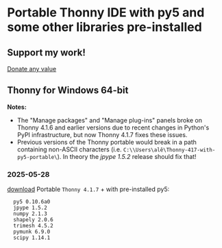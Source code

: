 # Portable Thonny IDE with py5 and some other libraries pre-installed

## Support my work!

[Donate any value](https://www.paypal.com/donate/?hosted_button_id=5B4MZ78C9J724)

## Thonny for Windows 64-bit

**Notes:** 

- The "Manage packages" and "Manage plug-ins" panels broke on Thonny 4.1.6 and earlier versions due to recent changes in Python's PyPI infrastructure, but now Thonny 4.1.7 fixes these issues.
- Previous versions of the Thonny portable would break in a path containing non-ASCII characters (i.e. `C:\\Users\alê\Thonny-417-with-py5-portable\`). In theory the *jpype 1.5.2* release should fix that!
 
### 2025-05-28

[download](https://github.com/villares/thonny-portable-with-py5/releases/download/2024-05-28/thonny-417-with-py5-windows-portable.zip) Portable `Thonny 4.1.7` + with pre-installed py5:

```
  py5 0.10.6a0
  jpype 1.5.2
  numpy 2.1.3
  shapely 2.0.6
  trimesh 4.5.2
  pymunk 6.9.0
  scipy 1.14.1
```

